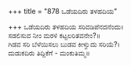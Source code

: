 +++
title = "878 ಒಡೆಯದಿರು ತಳಹದಿಯ"

+++
ಒಡೆಯದಿರು ತಳಹದಿಯ ಸರಿವಡಿಪೆನದನೆಂದು।  
ಸಡಲಿಸುವ ನೀಂ ಮರಳಿ ಕಟ್ಟಲರಿತವನೇಂ?॥  
ಗಿಡವ ಸರಿ ಬೆಳೆಯಿಸಲು ಬುಡವ ಕೀಳ್ವುದು ಸರಿಯೆ?।  
ದುಡುಕದಿರು ತಿದ್ದಿಕೆಗೆ - ಮಂಕುತಿಮ್ಮ॥  
